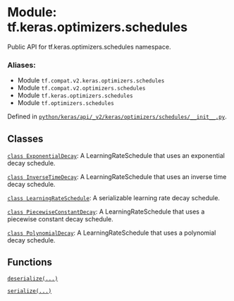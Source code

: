 <div itemscope itemtype="http://developers.google.com/ReferenceObject">
<meta itemprop="name" content="tf.keras.optimizers.schedules" />
<meta itemprop="path" content="Stable" />
</div>

# Module: tf.keras.optimizers.schedules

Public API for tf.keras.optimizers.schedules namespace.

### Aliases:

* Module `tf.compat.v2.keras.optimizers.schedules`
* Module `tf.compat.v2.optimizers.schedules`
* Module `tf.keras.optimizers.schedules`
* Module `tf.optimizers.schedules`



Defined in [`python/keras/api/_v2/keras/optimizers/schedules/__init__.py`](/code/stable/tensorflow/python/keras/api/_v2/keras/optimizers/schedules/__init__.py).

<!-- Placeholder for "Used in" -->


## Classes

[`class ExponentialDecay`](../../../tf/keras/optimizers/schedules/ExponentialDecay.md): A LearningRateSchedule that uses an exponential decay schedule.

[`class InverseTimeDecay`](../../../tf/keras/optimizers/schedules/InverseTimeDecay.md): A LearningRateSchedule that uses an inverse time decay schedule.

[`class LearningRateSchedule`](../../../tf/keras/optimizers/schedules/LearningRateSchedule.md): A serializable learning rate decay schedule.

[`class PiecewiseConstantDecay`](../../../tf/keras/optimizers/schedules/PiecewiseConstantDecay.md): A LearningRateSchedule that uses a piecewise constant decay schedule.

[`class PolynomialDecay`](../../../tf/keras/optimizers/schedules/PolynomialDecay.md): A LearningRateSchedule that uses a polynomial decay schedule.

## Functions

[`deserialize(...)`](../../../tf/keras/optimizers/schedules/deserialize.md)

[`serialize(...)`](../../../tf/keras/optimizers/schedules/serialize.md)

